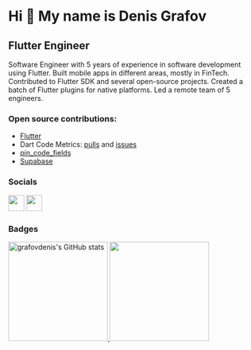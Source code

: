 # Hi 👋 My name is Denis Grafov

## Flutter Engineer

Software Engineer with 5 years of experience in software development using Flutter. Built mobile apps in different areas, mostly in FinTech. Contributed to Flutter SDK and several open-source projects. Created a batch of Flutter plugins for native platforms. Led a remote team of 5 engineers.

### Open source contributions:

* [Flutter](https://github.com/flutter/flutter/pulls?q=is%3Apr+author%3Agrafovdenis+is%3Aclosed)
* Dart Code Metrics: [pulls](https://github.com/dart-code-checker/dart-code-metrics/pulls?q=is%3Apr+grafovdenis+is%3Aclosed) and [issues](https://github.com/dart-code-checker/dart-code-metrics/issues?q=is%3Aissue+author%3Agrafovdenis+is%3Aclosed)
* [pin_code_fields](https://github.com/adar2378/pin_code_fields/pulls?q=is%3Apr+author%3Agrafovdenis+is%3Aclosed)
* [Supabase](https://github.com/supabase/supabase/pull/15530)

### Socials

<p align="left"> <a href="https://www.github.com/grafovdenis" target="_blank" rel="noreferrer"><img src="https://raw.githubusercontent.com/danielcranney/readme-generator/main/public/icons/socials/github.svg" width="32" height="32" /></a> <a href="https://www.linkedin.com/in/denis-grafov" target="_blank" rel="noreferrer"><img src="https://raw.githubusercontent.com/danielcranney/readme-generator/main/public/icons/socials/linkedin.svg" width="32" height="32" /></a></p>

### Badges

<div float="left">
  <a href="http://www.github.com/grafovdenis">
    <img height=200 src="https://github-readme-stats.vercel.app/api?username=grafovdenis&show_icons=true&hide=&count_private=true&title_color=0891b2&text_color=ffffff&icon_color=0891b2&bg_color=1c1917&hide_border=true&show_icons=true" alt="grafovdenis's GitHub stats" 
    />
  </a>
  <a href="https://profile.codersrank.io/user/grafovdenis">
    <img height=200
      src="https://cr-ss-service.azurewebsites.net/api/ScreenShot?widget=summary&username=grafovdenis&badges=2&show-avatar=false&style=--header-bg-color:%23000;--border-radius:10px"
    />
  </a>
</div>
